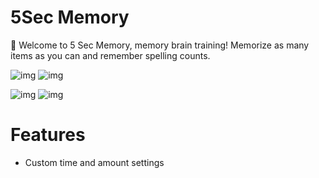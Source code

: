 # 5Sec Memory

🧠 Welcome to 5 Sec Memory, memory brain training! Memorize as many items as you can and remember spelling counts.

![img](https://i.imgur.com/HaVotnUl.png)
![img](https://i.imgur.com/ZV9qKj2l.png)

![img](https://media.giphy.com/media/Zdgc3u8zhq2xJTiLXq/giphy.gif)
![img](https://media.giphy.com/media/hQFoHEqUlrDplhPuP6/giphy.gif)

# Features
- Custom time and amount settings

